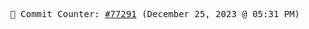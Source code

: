 <p align="center">
    <samp>
        📮 Commit Counter: <a href="https://github.com/Javascript-void0/Javascript-void0/commits/main">#77291</a> (December 25, 2023 @ 05:31 PM)
    </samp>
</p>